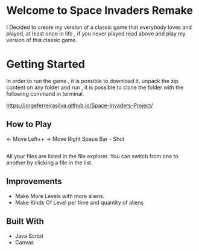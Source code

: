 # Welcome to Space Invaders Remake

I Decided to create my version of a classic game that everybody loves and played, at least once in life , if you never played read above and play my version of this classic game.

# Getting Started

In order to run the game , it is possible to download it, unpack the zip content on any folder and run , it is possible to clone the folder with the following command in terminal.

https://jorgeferreirasilva.github.io/Space-Invaders-Project/

## How to Play

<-  Move Left++
->  Move Right
Space Bar - Shot

## 

All your files are listed in the file explorer. You can switch from one to another by clicking a file in the list.

## Improvements


*  Make More Levels with more aliens.
* Make Kinds Of Level per time and quantity of aliens

## Built With

* Java Script
* Canvas 
